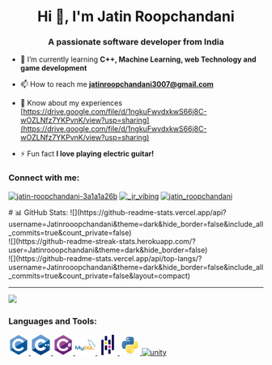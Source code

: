 <h1 align="center">Hi 👋, I'm Jatin Roopchandani</h1>
<h3 align="center">A passionate software developer from India</h3>

- 🌱 I’m currently learning **C++, Machine Learning, web Technology and game development**

- 📫 How to reach me **jatinroopchandani3007@gmail.com**

- 📄 Know about my experiences [https://drive.google.com/file/d/1ngkuFwvdxkwS66j8C-wOZLNfz7YKPvnK/view?usp=sharing](https://drive.google.com/file/d/1ngkuFwvdxkwS66j8C-wOZLNfz7YKPvnK/view?usp=sharing)

- ⚡ Fun fact **I love playing electric guitar!**

<h3 align="left">Connect with me:</h3>
<p align="left">
<a href="https://linkedin.com/in/jatin-roopchandani-3a1a1a26b" target="blank"><img align="center" src="https://raw.githubusercontent.com/rahuldkjain/github-profile-readme-generator/master/src/images/icons/Social/linked-in-alt.svg" alt="jatin-roopchandani-3a1a1a26b" height="30" width="40" /></a>
<a href="https://instagram.com/_jr_vibing" target="blank"><img align="center" src="https://raw.githubusercontent.com/rahuldkjain/github-profile-readme-generator/master/src/images/icons/Social/instagram.svg" alt="_jr_vibing" height="30" width="40" /></a>
<a href="https://www.leetcode.com/jatin_roopchandani" target="blank"><img align="center" src="https://raw.githubusercontent.com/rahuldkjain/github-profile-readme-generator/master/src/images/icons/Social/leet-code.svg" alt="jatin_roopchandani" height="30" width="40" /></a>
</p>
# 📊 GitHub Stats:
![](https://github-readme-stats.vercel.app/api?username=Jatinrooopchandani&theme=dark&hide_border=false&include_all_commits=true&count_private=false)<br/>
![](https://github-readme-streak-stats.herokuapp.com/?user=Jatinrooopchandani&theme=dark&hide_border=false)<br/>
![](https://github-readme-stats.vercel.app/api/top-langs/?username=Jatinrooopchandani&theme=dark&hide_border=false&include_all_commits=true&count_private=false&layout=compact)

---
[![](https://visitcount.itsvg.in/api?id=Jatinrooopchandani&icon=0&color=0)](https://visitcount.itsvg.in)

<!-- Proudly created with GPRM ( https://gprm.itsvg.in ) -->

<h3 align="left">Languages and Tools:</h3>
<p align="left"> <a href="https://www.cprogramming.com/" target="_blank" rel="noreferrer"> <img src="https://raw.githubusercontent.com/devicons/devicon/master/icons/c/c-original.svg" alt="c" width="40" height="40"/> </a> <a href="https://www.w3schools.com/cpp/" target="_blank" rel="noreferrer"> <img src="https://raw.githubusercontent.com/devicons/devicon/master/icons/cplusplus/cplusplus-original.svg" alt="cplusplus" width="40" height="40"/> </a> <a href="https://www.w3schools.com/cs/" target="_blank" rel="noreferrer"> <img src="https://raw.githubusercontent.com/devicons/devicon/master/icons/csharp/csharp-original.svg" alt="csharp" width="40" height="40"/> </a> <a href="https://www.mysql.com/" target="_blank" rel="noreferrer"> <img src="https://raw.githubusercontent.com/devicons/devicon/master/icons/mysql/mysql-original-wordmark.svg" alt="mysql" width="40" height="40"/> </a> <a href="https://pandas.pydata.org/" target="_blank" rel="noreferrer"> <img src="https://raw.githubusercontent.com/devicons/devicon/2ae2a900d2f041da66e950e4d48052658d850630/icons/pandas/pandas-original.svg" alt="pandas" width="40" height="40"/> </a> <a href="https://www.python.org" target="_blank" rel="noreferrer"> <img src="https://raw.githubusercontent.com/devicons/devicon/master/icons/python/python-original.svg" alt="python" width="40" height="40"/> </a> <a href="https://unity.com/" target="_blank" rel="noreferrer"> <img src="https://www.vectorlogo.zone/logos/unity3d/unity3d-icon.svg" alt="unity" width="40" height="40"/> </a> </p>
